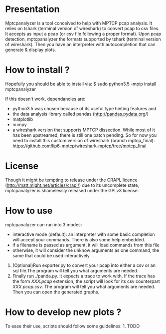 
Presentation 
===

Mptcpanalyzer is a tool conceived to help with MPTCP pcap analysis. It relies on tshark (terminal version of wireshark) to convert pcap to csv files.
It accepts as input a pcap (or csv file following a proper format). Upon pcap detection, mptcpanalyzer the formats supported by tshark (terminal version of wireshark).
Then you have an interpreter with autocompletion that can generate & display plots.



How to install ?
===

Hopefully you should be able to install via:
$ sudo python3.5 -mpip install mptcpanalyzer

If this doesn't work, dependancies are:
- python3.5 was chosen because of its useful type hinting features and
- the data analysis library called pandas (http://pandas.pydata.org/)
- matplotlib
- numpy
- a wireshark version that supports MPTCP dissection. While most of it has been upstreamed, there is still one patch pending. So for now you need to install this custom version of wireshark (branch mptcp_final):
https://github.com/lip6-mptcp/wireshark-mptcp/tree/mptcp_final

License
===
Though it might be tempting to release under the CRAPL licence (http://matt.might.net/articles/crapl/) due to its uncomplete state, mptcpanalyzer is shamelessly released under the GPLv3 license.


How to use 
===

mptcpanalyzer can run into 3 modes:
- interactive mode (default): an interpreter with some basic completion will accept your commands. There is also some help embedded.
- if a filename is passed as argument, it will load commands from this file
- otherwise, it will consider the unknow arguments as one command, the same that could be used interactively

1. (Optional)Run exporter.py to convert your pcap into either a csv or an sql file.The program will tell you what arguments are needed.
2. Finally run ./panda.py. It expects a trace to work with. If the trace has the form *XXX.pcap* extension, the script will look for its csv counterpart *XXX.pcap.csv*. The program will tell you what arguments are needed. Then you can open the generated graphs.



How to develop new plots ?
===

To ease their use, scripts should follow some guidelines:
1. 
TODO

